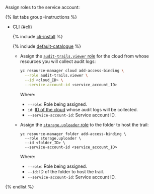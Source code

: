 Assign roles to the service account:

{% list tabs group=instructions %}

- CLI {#cli}

   {% include [cli-install](../../_includes/cli-install.md) %}

   {% include [default-catalogue](../../_includes/default-catalogue.md) %}

   * Assign the [`audit-trails.viewer` role](../../audit-trails/security/index.md#roles-list) for the cloud from whose resources you will collect audit logs:

      ```bash
      yc resource-manager cloud add-access-binding \
        --role audit-trails.viewer \
        --id <cloud_ID> \
        --service-account-id <service_account_ID>
      ```

      Where:

      * `--role`: Role being assigned.
      * `id`: [ID of the cloud](../../resource-manager/operations/cloud/get-id.md) whose audit logs will be collected.
      * `--service-account-id`: Service account ID.

   * Assign the [`storage.uploader` role](../../storage/security/index.md#storage-uploader) to the folder to host the trail:

      ```
      yc resource-manager folder add-access-binding \
        --role storage.uploader \
        --id <folder_ID> \
        --service-account-id <service_account_ID>
      ```

      Where:

      * `--role`: Role being assigned.
      * `--id`: ID of the folder to host the trail.
      * `--service-account-id`: Service account ID.

{% endlist %}
